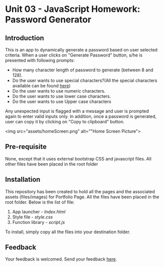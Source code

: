 # Unit 03 - JavaScript Homework: Password Generator

## Introduction
<p> This is an app to dynamically generate a password based on user selected criteria. 
When a user clicks on "Generate Password" button, s/he is presented with following prompts:
<ul><li>How many character length of password to generate (between 8 and 128).</li>
    <li> Do the user wants to use special characters?(All the special characters available can be found <a href="https://www.owasp.org/index.php/Password_special_characters">here</a>)</li>
      <li> Do the user wants to use numeric characters.</li>
  <li>Do the user wants to use lower case characters.</li>
  <li>Do the user wants to use Upper case characters</li>
    </ul>
Any unexpected input is flagged with a message and user is prompted again to enter valid inputs only. 
In addition, once a password is generated, user can copy it by clicking on "Copy to clipboard" button.</p>

<img src="assets/homeScreen.png" alt=""Home Screen Picture"></img>
  
## Pre-requisite
<p>None, except that it uses external bootstrap CSS and javascript files. All other files have been placed in the root folder </p>

## Installation
<p>This repository has been created to hold all the pages and the associated assets (files/images) for Portfolio Page. All the files have been placed in the root folder. Below is the list of file:
    <ol>
        <li>App launcher - <em>Index.html</em></li>
        <li>Style file - <em>style.css</em></li>
        <li>Function library - <em>script.js</em></li>
</ol>
    
To install, simply copy all the files into your destination folder.</p>

## Feedback
<p> Your feedback is welcomed. Send your feedback <a href="mailto:bhaskar.tripathi@outlook.com?Subject=Password%20Generator%20App%20-%20Feedback" target="_top">here</a>.</p>

